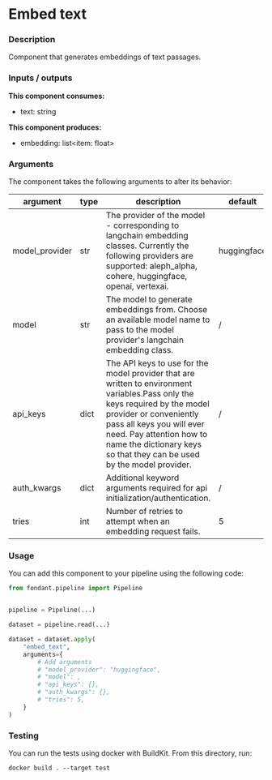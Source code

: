 # Embed text

### Description
Component that generates embeddings of text passages.

### Inputs / outputs

**This component consumes:**

- text: string

**This component produces:**

- embedding: list<item: float>

### Arguments

The component takes the following arguments to alter its behavior:

| argument | type | description | default |
| -------- | ---- | ----------- | ------- |
| model_provider | str | The provider of the model - corresponding to langchain embedding classes. Currently the following providers are supported: aleph_alpha, cohere, huggingface, openai, vertexai. | huggingface |
| model | str | The model to generate embeddings from. Choose an available model name to pass to the model provider's langchain embedding class. | / |
| api_keys | dict | The API keys to use for the model provider that are written to environment variables.Pass only the keys required by the model provider or conveniently pass all keys you will ever need. Pay attention how to name the dictionary keys so that they can be used by the model provider. | / |
| auth_kwargs | dict | Additional keyword arguments required for api initialization/authentication. | / |
| tries | int | Number of retries to attempt when an embedding request fails. | 5 |

### Usage

You can add this component to your pipeline using the following code:

```python
from fondant.pipeline import Pipeline


pipeline = Pipeline(...)

dataset = pipeline.read(...)

dataset = dataset.apply(
    "embed_text",
    arguments={
        # Add arguments
        # "model_provider": "huggingface",
        # "model": ,
        # "api_keys": {},
        # "auth_kwargs": {},
        # "tries": 5,
    }
)
```

### Testing

You can run the tests using docker with BuildKit. From this directory, run:
```
docker build . --target test
```
